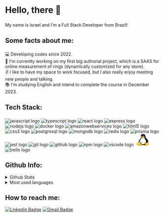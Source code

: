 <h1 align="left">Hello, there 👋</h1>

###

<p align="left">My name is Israel and I'm a Full Stack Developer from Brazil!</p>

###

<h2 align="left">Some facts about me:</h2>

###

<p align="left">💻 Developing codes since 2022.<br>💍 I'm currently working on my first big authorial project, which is a SAAS for online measurement of rings (dynamically customized for any store).<br>✌ I like to have my space to work focused, but I also really enjoy meeting new people and talking.<br>📚 I'm studying English and intend to complete the course in December 2023.</p>

###

<h2 align="left">Tech Stack: </h2>

###

<div align="left">
  <img src="https://cdn.jsdelivr.net/gh/devicons/devicon/icons/javascript/javascript-original.svg" height="40" width="52" alt="javascript logo"  />
  <img src="https://cdn.jsdelivr.net/gh/devicons/devicon/icons/typescript/typescript-original.svg" height="40" width="52" alt="typescript logo"  />
  <img src="https://cdn.jsdelivr.net/gh/devicons/devicon/icons/react/react-original.svg" height="40" width="52" alt="react logo"  />
  <img src="https://uploaddeimagens.com.br/images/004/312/231/full/ex.png?1674667232" height="40" width="52" alt="express logo"  />
  <img src="https://cdn.jsdelivr.net/gh/devicons/devicon/icons/nodejs/nodejs-original.svg" height="40" width="52" alt="nodejs logo"  />
  <img src="https://cdn.jsdelivr.net/gh/devicons/devicon/icons/docker/docker-original.svg" height="40" width="52" alt="docker logo"  />
  <img src="https://cdn.jsdelivr.net/gh/devicons/devicon/icons/amazonwebservices/amazonwebservices-original.svg" height="40" width="52" alt="amazonwebservices logo"  />
  <img src="https://cdn.jsdelivr.net/gh/devicons/devicon/icons/html5/html5-original.svg" height="40" width="52" alt="html5 logo"  />
  <img src="https://cdn.jsdelivr.net/gh/devicons/devicon/icons/css3/css3-original.svg" height="40" width="52" alt="css3 logo"  />
  <img src="https://cdn.jsdelivr.net/gh/devicons/devicon/icons/postgresql/postgresql-original.svg" height="40" width="52" alt="postgresql logo"  />
  <img src="https://cdn.jsdelivr.net/gh/devicons/devicon/icons/mongodb/mongodb-original.svg" height="40" width="52" alt="mongodb logo"  />
  <img src="https://cdn.jsdelivr.net/gh/devicons/devicon/icons/redis/redis-original.svg" height="40" width="52" alt="redis logo"  />
  <img src="https://user-images.githubusercontent.com/86934923/213812370-302a9834-635f-4a61-856b-327c14650376.svg" height="40" width="52" alt="prisma logo"/> 
  <img src="https://cdn.jsdelivr.net/gh/devicons/devicon/icons/jest/jest-plain.svg" height="40" width="52" alt="jest logo"  />
  <img src="https://cdn.jsdelivr.net/gh/devicons/devicon/icons/git/git-original.svg" height="40" width="52" alt="git logo"  />
  <img src="https://uploaddeimagens.com.br/images/004/312/203/full/github.png?1674666543" height="40" width="52" alt="github logo"  />
  <img src="https://cdn.jsdelivr.net/gh/devicons/devicon/icons/npm/npm-original-wordmark.svg" height="40" width="52" alt="npm logo"  />
  <img src="https://cdn.jsdelivr.net/gh/devicons/devicon/icons/vscode/vscode-original.svg" height="40" width="52" alt="vscode logo"  />  
  <img src="https://raw.githubusercontent.com/devicons/devicon/master/icons/linux/linux-original.svg" height="40" width="52" alt="linux logo"/>
    <img src="https://cdn.jsdelivr.net/gh/devicons/devicon/icons/trello/trello-plain.svg" height="40" width="52" alt="trello logo"/>
</div>

###


## Github Info: 

<details>
  <summary>Github Stats</summary>
  <img align="left" alt="Israel's GitHub Stats" src="https://github-readme-stats.vercel.app/api?username=israel-felipe&theme=radical&show_icons=true" />
</details>

<details>
  <summary>Most used languages</summary>
  <img align="left" alt="Israel's GitHub Top Languages" src="https://github-readme-stats.vercel.app/api/top-langs/?username=israel-felipe&theme=radical" />
</details>

###


## How to reach me: 

[![Linkedin Badge](https://img.shields.io/badge/-LinkedIn-blue?style=flat&logo=Linkedin&logoColor=white&link=https://www.linkedin.com/in/israelfteixeira/)](https://www.linkedin.com/in/israelfteixeira/)
[![Gmail Badge](https://img.shields.io/badge/-Gmail-c14438?style=flat&logo=Gmail&logoColor=white&link=mailto:israelfelipet@gmail.com)](mailto:israelfelipet@gmail.com)
